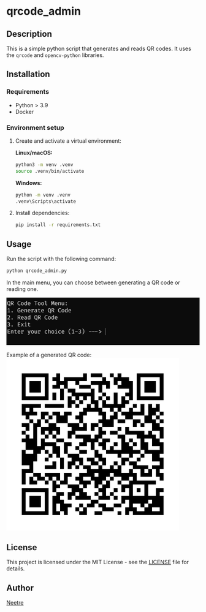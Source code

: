 # qrcode_admin

## Description

This is a simple python script that generates and reads QR codes.
It uses the `qrcode` and `opencv-python` libraries.

## Installation

### Requirements

- Python > 3.9
- Docker

### Environment setup

1. Create and activate a virtual environment:

   **Linux/macOS:**

   ```bash
   python3 -m venv .venv
   source .venv/bin/activate
   ```

   **Windows:**

    ```bash
   python -m venv .venv
   .venv\Scripts\activate
   ```

2. Install dependencies:

   ```bash
   pip install -r requirements.txt
   ```

## Usage

Run the script with the following command:

```bash
python qrcode_admin.py
```
In the main menu, you can choose between generating a QR code or reading one.

![Menu](data/readme/menu.png)

Example of a generated QR code:
![Test](data/readme/test.png)

## License

This project is licensed under the MIT License - see the [LICENSE](LICENSE) file for details.

## Author

[Neetre](https://github.com/Neetre)